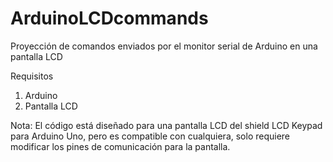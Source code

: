 # ArduinoLCDcommands
Proyección de comandos enviados por el monitor serial de Arduino en una pantalla LCD


Requisitos
1. Arduino
2. Pantalla LCD 

Nota:
El código está diseñado para una pantalla LCD del shield LCD Keypad para Arduino Uno, pero es compatible con cualquiera, solo requiere modificar los pines de comunicación para la pantalla. 
